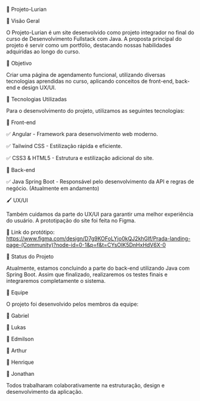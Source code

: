 📌 Projeto-Lurian

📖 Visão Geral

O Projeto-Lurian é um site desenvolvido como projeto integrador no final do curso de Desenvolvimento Fullstack com Java. A proposta principal do projeto é servir como um portfólio, destacando nossas habilidades adquiridas ao longo do curso.

🎯 Objetivo

Criar uma página de agendamento funcional, utilizando diversas tecnologias aprendidas no curso, aplicando conceitos de front-end, back-end e design UX/UI.

🚀 Tecnologias Utilizadas

Para o desenvolvimento do projeto, utilizamos as seguintes tecnologias:

🎨 Front-end

✅ Angular - Framework para desenvolvimento web moderno.

✅ Tailwind CSS - Estilização rápida e eficiente.

✅ CSS3 & HTML5 - Estrutura e estilização adicional do site.

🔧 Back-end

✅ Java Spring Boot - Responsável pelo desenvolvimento da API e regras de negócio. (Atualmente em andamento)

🖌 UX/UI

Também cuidamos da parte do UX/UI para garantir uma melhor experiência do usuário. A prototipação do site foi feita no Figma.

🔗 Link do protótipo: https://www.figma.com/design/D7g9KOFoLYjo0kQJ2khGIf/Prada-landing-page-(Community)?node-id=0-1&p=f&t=CYsOIK5DnHxHdV6X-0

📌 Status do Projeto

Atualmente, estamos concluindo a parte do back-end utilizando Java com Spring Boot. Assim que finalizado, realizaremos os testes finais e integraremos completamente o sistema.

👥 Equipe

O projeto foi desenvolvido pelos membros da equipe:

🎯 Gabriel

🎯 Lukas

🎯 Edmilson

🎯 Arthur

🎯 Henrique

🎯 Jonathan

Todos trabalharam colaborativamente na estruturação, design e desenvolvimento da aplicação.
